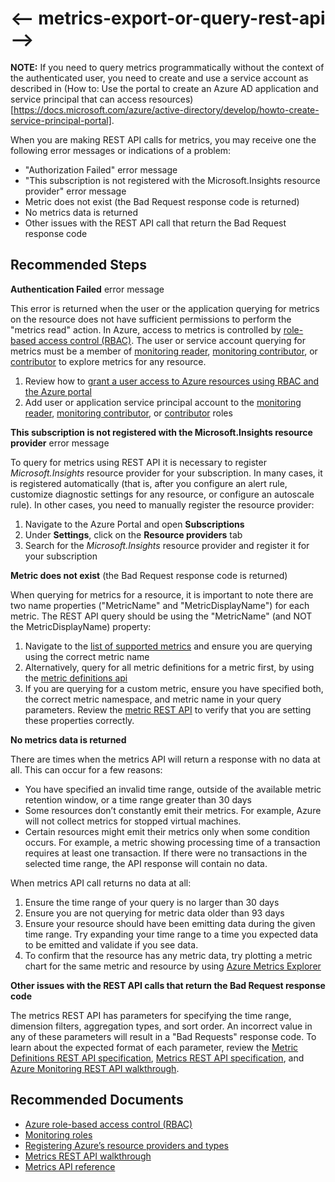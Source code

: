 <properties
    pageTitle="Issue querying metrics using REST API"
    description="How to troubleshoot issues with querying metrics using REST API"
    service="microsoft.insights"
    resource="components"
    authors="vgorbenko"
    ms.author="vitalyg"
    displayOrder="2"
    articleId="metrics-export-or-query-rest-api"
    selfHelpType="generic"
    supportTopicIds="32684743"
    productPesIds="16250"
    cloudEnvironments="public,fairfax,mooncake"
/>

# <-- metrics-export-or-query-rest-api -->

**NOTE:** If you need to query metrics programmatically without the context of the authenticated user, you need to create and use a service account as described in (How to: Use the portal to create an Azure AD application and service principal that can access resources)[https://docs.microsoft.com/azure/active-directory/develop/howto-create-service-principal-portal].

When you are making REST API calls for metrics, you may receive one the following error messages or indications of a problem: 
* "Authorization Failed" error message
* "This subscription is not registered with the Microsoft.Insights resource provider" error message
* Metric does not exist (the Bad Request response code is returned)
* No metrics data is returned
* Other issues with the REST API call that return the  Bad Request response code

## **Recommended Steps**

**Authentication Failed** error message

This error is returned when the user or the application querying for metrics on the resource does not have sufficient permissions to perform the "metrics read" action. In Azure, access to metrics is controlled by [role-based access control (RBAC)](https://docs.microsoft.com/azure/role-based-access-control/overview). The user or service account querying for metrics must be a member of [monitoring reader](https://docs.microsoft.com/azure/role-based-access-control/built-in-roles#monitoring-reader), [monitoring contributor](https://docs.microsoft.com/azure/role-based-access-control/built-in-roles#monitoring-contributor), or [contributor](https://docs.microsoft.com/azure/role-based-access-control/built-in-roles#contributor) to explore metrics for any resource.

1. Review how to [grant a user access to Azure resources using RBAC and the Azure portal](https://docs.microsoft.com/azure/role-based-access-control/quickstart-assign-role-user-portal)
1. Add user or application service principal account to the [monitoring reader](https://docs.microsoft.com/azure/role-based-access-control/built-in-roles#monitoring-reader), [monitoring contributor](https://docs.microsoft.com/azure/role-based-access-control/built-in-roles#monitoring-contributor), or [contributor](https://docs.microsoft.com/azure/role-based-access-control/built-in-roles#contributor) roles

**This subscription is not registered with the Microsoft.Insights resource provider** error message

To query for metrics using REST API it is necessary to register *Microsoft.Insights* resource provider for your subscription. In many cases, it is registered automatically (that is, after you configure an alert rule, customize diagnostic settings for any resource, or configure an autoscale rule). In other cases, you need to manually register the resource provider:

1. Navigate to the Azure Portal and open **Subscriptions** 
2. Under **Settings**, click on the **Resource providers** tab 
3. Search for the *Microsoft.Insights* resource provider and register it for your subscription

**Metric does not exist** (the Bad Request response code is returned)

When querying for metrics for a resource, it is important to note there are two name properties ("MetricName" and "MetricDisplayName") for each metric. The REST API query should be using the "MetricName" (and NOT the MetricDisplayName) property:

1. Navigate to the [list of supported metrics](https://docs.microsoft.com/azure/azure-monitor/platform/metrics-supported) and ensure you are querying using the correct metric name
1. Alternatively, query for all metric definitions for a metric first, by using the [metric definitions api](https://docs.microsoft.com/rest/api/monitor/metricdefinitions/list)
1. If you are querying for a custom metric, ensure you have specified both, the correct metric namespace, and metric name in your query parameters. Review the [metric REST API](https://docs.microsoft.com/rest/api/monitor/metrics/list) to verify that you are setting these properties correctly. 

**No metrics data is returned**

There are times when the metrics API will return a response with no data at all. This can occur for a few reasons:

* You have specified an invalid time range, outside of the available metric retention window, or a time range greater than 30 days
* Some resources don’t constantly emit their metrics. For example, Azure will not collect metrics for stopped virtual machines. 
* Certain resources might emit their metrics only when some condition occurs. For example, a metric showing processing time of a transaction requires at least one transaction. If there were no transactions in the selected time range, the API response will contain no data.

When  metrics API call returns no data at all: 

1. Ensure the time range of your query is no larger than 30 days
1. Ensure you are not querying for metric data older than 93 days
1. Ensure your resource should have been emitting data during the given time range. Try expanding your time range to a time you expected data to be emitted and validate if you see data.
1. To confirm that the resource has any metric data, try plotting a metric chart for the same metric and resource by using [Azure Metrics Explorer](https://docs.microsoft.com/azure/azure-monitor/platform/metrics-getting-started)

**Other issues with the REST API calls that return the Bad Request response code**

The metrics REST API has parameters for specifying the time range, dimension filters, aggregation types, and sort order. An incorrect value in any of these parameters will result in a "Bad Requests" response code. To learn about the expected format of each parameter, review the [Metric Definitions REST API specification](https://docs.microsoft.com/rest/api/monitor/metricdefinitions/list), [Metrics REST API specification](https://docs.microsoft.com/rest/api/monitor/metrics/list), and [Azure Monitoring REST API walkthrough](https://docs.microsoft.com/azure/azure-monitor/platform/rest-api-walkthrough).

## **Recommended Documents**

* [Azure role-based access control (RBAC)](https://docs.microsoft.com/azure/role-based-access-control/overview)
* [Monitoring roles](https://docs.microsoft.com/azure/azure-monitor/platform/roles-permissions-security)
* [Registering Azure’s resource providers and types](https://docs.microsoft.com/azure/azure-resource-manager/resource-manager-supported-services) 
* [Metrics REST API walkthrough](https://docs.microsoft.com/azure/azure-monitor/platform/rest-api-walkthrough)
* [Metrics API reference](https://docs.microsoft.com/rest/api/monitor/)

